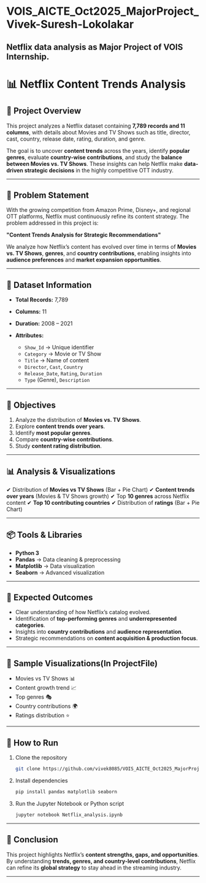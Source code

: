 # VOIS_AICTE_Oct2025_MajorProject_Vivek-Suresh-Lokolakar
Netflix data analysis as Major Project of VOIS Internship.
---
# 📊 Netflix Content Trends Analysis

## 📌 Project Overview

This project analyzes a Netflix dataset containing **7,789 records and 11 columns**, with details about Movies and TV Shows such as title, director, cast, country, release date, rating, duration, and genre.

The goal is to uncover **content trends** across the years, identify **popular genres**, evaluate **country-wise contributions**, and study the **balance between Movies vs. TV Shows**. These insights can help Netflix make **data-driven strategic decisions** in the highly competitive OTT industry.

---

## 🎯 Problem Statement

With the growing competition from Amazon Prime, Disney+, and regional OTT platforms, Netflix must continuously refine its content strategy.
The problem addressed in this project is:

**"Content Trends Analysis for Strategic Recommendations"**

We analyze how Netflix’s content has evolved over time in terms of **Movies vs. TV Shows**, **genres**, and **country contributions**, enabling insights into **audience preferences** and **market expansion opportunities**.

---

## 📂 Dataset Information

* **Total Records:** 7,789
* **Columns:** 11
* **Duration:** 2008 – 2021
* **Attributes:**

  * `Show_Id` → Unique identifier
  * `Category` → Movie or TV Show
  * `Title` → Name of content
  * `Director`, `Cast`, `Country`
  * `Release_Date`, `Rating`, `Duration`
  * `Type` (Genre), `Description`

---

## 📌 Objectives

1. Analyze the distribution of **Movies vs. TV Shows**.
2. Explore **content trends over years**.
3. Identify **most popular genres**.
4. Compare **country-wise contributions**.
5. Study **content rating distribution**.

---

## 📊 Analysis & Visualizations

✔ Distribution of **Movies vs TV Shows** (Bar + Pie Chart)
✔ **Content trends over years** (Movies & TV Shows growth)
✔ Top **10 genres** across Netflix content
✔ **Top 10 contributing countries**
✔ Distribution of **ratings** (Bar + Pie Chart)

---

## 📦 Tools & Libraries

* **Python 3**
* **Pandas** → Data cleaning & preprocessing
* **Matplotlib** → Data visualization
* **Seaborn** → Advanced visualization

---

## 🚀 Expected Outcomes

* Clear understanding of how Netflix’s catalog evolved.
* Identification of **top-performing genres** and **underrepresented categories**.
* Insights into **country contributions** and **audience representation**.
* Strategic recommendations on **content acquisition & production focus**.

---

## 📸 Sample Visualizations(In ProjectFile)

* Movies vs TV Shows 📊
* Content growth trend 📈
* Top genres 🎭
* Country contributions 🌍
* Ratings distribution ⭐

---

## 📌 How to Run

1. Clone the repository

   ```bash
   git clone https://github.com/vivek8085/VOIS_AICTE_Oct2025_MajorProject_Vivek-Suresh-Lokolakar.git
   ```
2. Install dependencies

   ```bash
   pip install pandas matplotlib seaborn
   ```
3. Run the Jupyter Notebook or Python script

   ```bash
   jupyter notebook Netflix_analysis.ipynb
   ```

---

## 📢 Conclusion

This project highlights Netflix’s **content strengths, gaps, and opportunities**. By understanding **trends, genres, and country-level contributions**, Netflix can refine its **global strategy** to stay ahead in the streaming industry.

---
